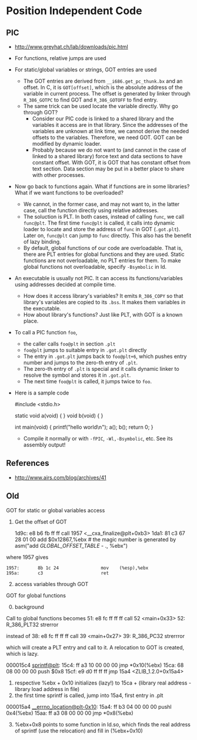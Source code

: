 Position Independent Code
=========================

## PIC

- <http://www.greyhat.ch/lab/downloads/pic.html>
- For functions, relative jumps are used
- For static/global variables or strings, GOT entries are used
  - The GOT entries are derived from `__i686.get_pc_thunk.bx` and an
    offset.  In C, it is `GOT[offset]`, which is the absolute address of the
    variable in current process.  The offset is generated by linker through
    `R_386_GOTPC` to find GOT and `R_386_GOTOFF` to find entry.
  - The same trick can be used locate the variable directly.  Why go through
    GOT?
    - Consider our PIC code is linked to a shared library and the variables it
      access are in that library.  Since the addresses of the variables are
      unknown at link time, we cannot derive the needed offsets to the
      variables.  Therefore, we need GOT.  GOT can be modified by dynamic
      loader.
    - Probably because we do not want to (and cannot in the case of linked to a
      shared library) force text and data sections to have constant offset.
      With GOT, it is GOT that has constant offset from text section.  Data
      section may be put in a better place to share with other processes.
- Now go back to functions again.  What if functions are in some libraries?
  What if we want functions to be overloaded?
  - We cannot, in the former case, and may not want to, in the latter case, call
    the function directly using relative addresses.
  - The soluction is PLT.  In both cases, instead of calling `func`, we call
    `func@plt`.  The first time `func@plt` is called, it calls into dynamic
    loader to locate and store the address of `func` in GOT (`.got.plt`).  Later
    on, `func@plt` can jump to `func` directly.  This also has the benefit of
    lazy binding.
  - By default, global functions of our code are overloadable.  That is, there
    are PLT entries for global functions and they are used.  Static functions
    are not overloadable, no PLT entries for them.  To make global functions not
    overloadable, specify `-Bsymbolic` in ld.
- An executable is usually not PIC.  It can access its functions/variables using
  addresses decided at compile time.
  - How does it access library's variables?  It emits `R_386_COPY` so that
    library's variables are copied to its `.bss`.  It makes them variables _in_
    the executable.
  - How about library's functions?  Just like PLT, with GOT is a known place.
- To call a PIC function `foo`,
  - the caller calls `foo@plt` in section `.plt`
  - `foo@plt` jumps to suitable entry in `.got.plt` directly
  - The entry in `.got.plt` jumps back to `foo@plt+6`, which pushes entry number
    and jumps to the zero-th entry of `.plt`.
  - The zero-th entry of `.plt` is special and it calls dynamic linker to
    resolve the symbol and stores it in `.got.plt`.
  - The next time `foo@plt` is called, it jumps twice to `foo`.
- Here is a sample code

    #include <stdio.h>
    
    static void a(void) { }
    void b(void) { }
    
    int main(void)
    {
    	printf("hello world\n");
    	a();
    	b();
    	return 0;
    }
  - Compile it normally or with `-fPIC`, `-Wl,-Bsymbolic`, etc.  See its
   assembly output!

## References

- <http://www.airs.com/blog/archives/41>

## Old


GOT for static or global variables access

1. Get the offset of GOT

    1d9c:       e8 b6 fb ff ff          call   1957 <__cxa_finalize@plt+0xb3>
    1da1:       81 c3 67 28 01 00       add    $0x12867,%ebx   # the magic number is generated by asm("add _GLOBAL_OFFSET_TABLE_ - ., %ebx")
 
where 1957 gives

    1957:       8b 1c 24                mov    (%esp),%ebx
    195a:       c3                      ret

2. access variables through GOT


GOT for global functions

0. background

Call to global functions becomes
  51:   e8 fc ff ff ff          call   52 <main+0x33>
                        52: R_386_PLT32 strerror

instead of
  38:   e8 fc ff ff ff          call   39 <main+0x27>
                        39: R_386_PC32  strerrror

which will create a PLT entry and call to it.  A relocation to GOT is created,
which is lazy.

000015c4 <sprintf@plt>:
    15c4:       ff a3 10 00 00 00       jmp    *0x10(%ebx)
    15ca:       68 08 00 00 00          push   $0x8
    15cf:       e9 d0 ff ff ff          jmp    15a4 <ZLIB_1.2.0+0x15a4>

1. respective %ebx + 0x10 initializes (lazy!) to 15ca + (library real address - library load address in file)
2. the first time sprintf is called, jump into 15a4, first entry in .plt

000015a4 <__errno_location@plt-0x10>:
    15a4:       ff b3 04 00 00 00       pushl  0x4(%ebx)
    15aa:       ff a3 08 00 00 00       jmp    *0x8(%ebx)

3. %ebx+0x8 points to some function in ld.so, which finds the real address of sprintf (use the relocation) and fill in (%ebx+0x10)
